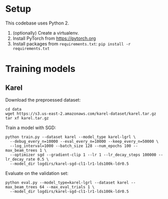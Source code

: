 # Setup
This codebase uses Python 2.

1. (optionally) Create a virtualenv.
2. Install PyTorch from https://pytorch.org
3. Install packages from `requirements.txt`: `pip install -r requirements.txt`

# Training models

## Karel
Download the preproessed dataset:
```
cd data
wget https://s3.us-east-2.amazonaws.com/karel-dataset/karel.tar.gz
tar xf karel.tar.gz
```

Train a model with SGD:
```
python train.py --dataset karel --model_type karel-lgrl \
  --debug_every_n=10000 --eval_every_n=10000 --keep_every_n=50000 \
  --log_interval=1000 --batch_size 128 --num_epochs 100 --max_beam_trees 1 \
  --optimizer sgd --gradient-clip 1 --lr 1 --lr_decay_steps 100000 --lr_decay_rate 0.5 \
  --model_dir logdirs/karel-sgd-cl1-lr1-lds100k-ldr0.5
```

Evaluate on the validation set:
```
python eval.py --model_type=karel-lgrl --dataset karel --max_beam_trees 64 --max_eval_trials 1 \
  --model_dir logdirs/karel-sgd-cl1-lr1-lds100k-ldr0.5
```
